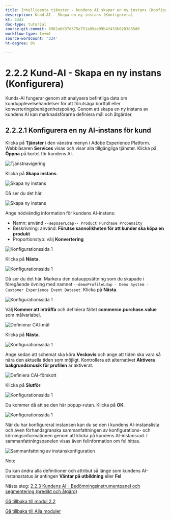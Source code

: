 ```yaml
---
title: Intelligenta tjänster - kundens AI skapar en ny instans (Konfigurera)
description: Kund-AI - Skapa en ny instans (Konfigurera)
kt: 5342
doc-type: tutorial
source-git-commit: 6962a0d37d375e751a05ae99b4f433b0283835d0
workflow-type: tm+mt
source-wordcount: '324'
ht-degree: 0%

---
```


# 2.2.2 Kund-AI - Skapa en ny instans (Konfigurera)

Kunds-AI fungerar genom att analysera befintliga data om kundupplevelsehändelser för att förutsäga bortfall eller konverteringsbenägenhetspoäng. Genom att skapa en ny instans av kundens AI kan marknadsförarna definiera mål och åtgärder.

## 2.2.2.1 Konfigurera en ny AI-instans för kund

Klicka på **Tjänster** i den vänstra menyn i Adobe Experience Platform. Webbläsaren **Services** visas och visar alla tillgängliga tjänster. Klicka på **Öppna** på kortet för kundens AI.

![Tjänstnavigering](./images/navigatetoservice.png)

Klicka på **Skapa instans**.

![Skapa ny instans](./images/createnewinstance.png)

Då ser du det här.

![Skapa ny instans](./images/custai1.png)

Ange nödvändig information för kundens AI-instans:

- Namn: använd `--aepUserLdap-- Product Purchase Propensity`
- Beskrivning: använd: **Förutse sannolikheten för att kunder ska köpa en produkt**
- Proportionstyp: välj **Konvertering**

![Konfigurationssida 1](./images/setuppage1.png)

Klicka på **Nästa**.

![Konfigurationssida 1](./images/next.png)

Då ser du det här. Markera den datauppsättning som du skapade i föregående övning med namnet `--demoProfileLdap - Demo System - Customer Experience Event Dataset`. Klicka på **Nästa**.

![Konfigurationssida 1](./images/custai2.png)

Välj **Kommer att inträffa** och definiera fältet **commerce.purchase.value** som målvariabel.

![Definierar CAI-mål](./images/caidefinegoal.png)

Klicka på **Nästa**.

![Konfigurationssida 1](./images/next.png)

Ange sedan att schemat ska köra **Veckovis** och ange att tiden ska vara så nära den aktuella tiden som möjligt. Kontrollera att alternativet **Aktivera bakgrundsmusik för profilen** är aktiverat.

![Definiera CAI-förskott](./images/caiadvancepage.png)

Klicka på **Slutför**.

![Konfigurationssida 1](./images/finish.png)

Du kommer då att se den här popup-rutan. Klicka på **OK**.

![Konfigurationssida 1](./images/finish1.png)

När du har konfigurerat instansen kan du se den i kundens AI-instanslista och även förhandsgranska sammanfattningen av konfigurations- och körningsinformationen genom att klicka på kundens AI-instansrad. I sammanfattningspanelen visas även felinformation om fel hittas.

![Sammanfattning av instanskonfiguration](./images/caiinstancesummary.png)

>[!NOTE]
>
>Du kan ändra alla definitioner och attribut så länge som kundens AI-instansstatus är antingen **Väntar på utbildning** eller **Fel**

Nästa steg: [2.2.3 Kundens AI - Bedömningsinstrumentpanel och segmentering (predikt och åtgärd)](./ex3.md)

[Gå tillbaka till modul 2.2](./intelligent-services.md)

[Gå tillbaka till Alla moduler](./../../../overview.md)
